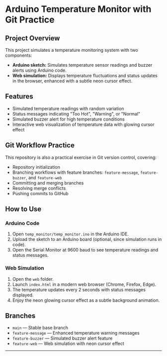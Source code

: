 # Arduino Temperature Monitor with Git Practice

## Project Overview
This project simulates a temperature monitoring system with two components:

- **Arduino sketch:** Simulates temperature sensor readings and buzzer alerts using Arduino code.
- **Web simulation:** Displays temperature fluctuations and status updates in the browser, enhanced with a subtle neon cursor effect.

## Features
- Simulated temperature readings with random variation
- Status messages indicating "Too Hot", "Warning", or "Normal"
- Simulated buzzer alert for high temperature conditions
- Interactive web visualization of temperature data with glowing cursor effect

## Git Workflow Practice
This repository is also a practical exercise in Git version control, covering:
- Repository initialization
- Branching workflows with feature branches: `feature-message`, `feature-buzzer`, and `feature-web`
- Committing and merging branches
- Resolving merge conflicts
- Pushing commits to GitHub

## How to Use

### Arduino Code
1. Open `temp_monitor/temp_monitor.ino` in the Arduino IDE.  
2. Upload the sketch to an Arduino board (optional, since simulation runs in code).  
3. Open the Serial Monitor at 9600 baud to see temperature readings and status messages.

### Web Simulation
1. Open the `web` folder.  
2. Launch `index.html` in a modern web browser (Chrome, Firefox, Edge).  
3. The temperature updates every 2 seconds with status messages displayed.  
4. Enjoy the neon glowing cursor effect as a subtle background animation.

## Branches
- `main` — Stable base branch  
- `feature-message` — Enhanced temperature warning messages  
- `feature-buzzer` — Simulated buzzer alert feature  
- `feature-web` — Web simulation with neon cursor effect

---

